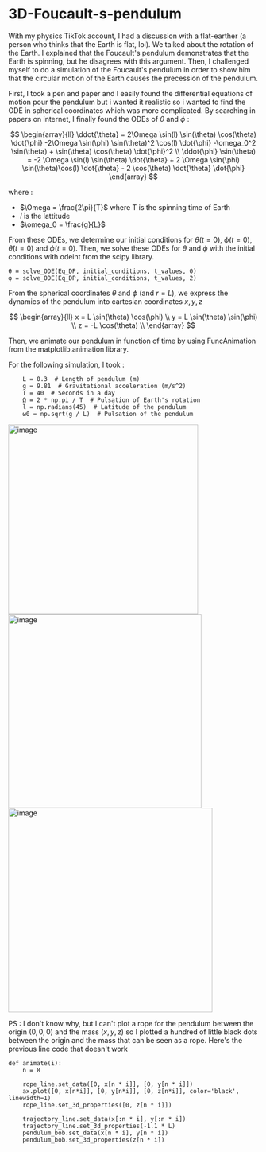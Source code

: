 # 3D-Foucault-s-pendulum

With my physics TikTok account, I had a discussion with a flat-earther (a person who thinks that the Earth is flat, lol). We talked about the rotation of the Earth. I explained that the Foucault's pendulum demonstrates that the Earth is spinning, but he disagrees with this argument. Then, I challenged myself to do a simulation of the Foucault's pendulum in order to show him that the circular motion of the Earth causes the precession of the pendulum.

First, I took a pen and paper and I easily found the differential equations of motion pour the pendulum but i wanted it realistic so i wanted to find the ODE in spherical coordinates which was more complicated. By searching in papers on internet, I finally found the ODEs of $\theta$ and $\phi$ : 

$$
    \begin{array}{ll}
        \ddot{\theta} = 2\Omega \sin(l) \sin(\theta) \cos(\theta) \dot{\phi} -2\Omega \sin(\phi) \sin(\theta)^2 \cos(l) \dot{\phi} -\omega_0^2 \sin(\theta) + \sin(\theta) \cos(\theta) \dot{\phi}^2  \\
        \ddot{\phi} \sin(\theta) = -2 \Omega \sin(l) \sin(\theta) \dot{\theta} + 2 \Omega \sin(\phi) \sin(\theta)\cos(l) \dot{\theta} - 2 \cos(\theta) \dot{\theta} \dot{\phi} 
    \end{array}
$$

where : 

   - $\Omega = \frac{2\pi}{T}$ where T is the spinning time of Earth
   - $l$ is the lattitude
   - $\omega_0 = \frac{g}{L}$

From these ODEs, we determine our initial conditions for $\theta(t=0)$, $\phi(t=0)$, $\dot{\theta}(t=0)$ and $\dot{\phi}(t=0)$. Then, we solve these ODEs for $\theta$ and $\phi$ with the initial conditions with odeint from the scipy library.

    θ = solve_ODE(Eq_DP, initial_conditions, t_values, 0)
    φ = solve_ODE(Eq_DP, initial_conditions, t_values, 2)

From the spherical coordinates $\theta$ and $\phi$ (and $r=L$), we express the dynamics of the pendulum into cartesian coordinates $x,y,z$

$$
    \begin{array}{ll}
        x = L \sin(\theta) \cos(\phi) \\
        y = L \sin(\theta) \sin(\phi) \\
        z = -L \cos(\theta) \\
    \end{array}
$$

Then, we animate our pendulum in function of time by using FuncAnimation from the matplotlib.animation library.

For the following simulation, I took :

        L = 0.3  # Length of pendulum (m)
        g = 9.81  # Gravitational acceleration (m/s^2)
        T = 40  # Seconds in a day
        Ω = 2 * np.pi / T  # Pulsation of Earth's rotation
        l = np.radians(45)  # Latitude of the pendulum
        ω0 = np.sqrt(g / L)  # Pulsation of the pendulum

<img width="382" alt="image" src="https://github.com/HugoGW/3D-Foucault-s-pendulum/assets/140922475/fdfd8cbf-6733-4f20-a943-d05804a98e7e">

<img width="389" alt="image" src="https://github.com/HugoGW/3D-Foucault-s-pendulum/assets/140922475/94fccadb-7284-48f1-89ec-851ccf0ca225">

<img width="411" alt="image" src="https://github.com/HugoGW/3D-Foucault-s-pendulum/assets/140922475/971f1c71-be4e-416a-9d14-5cd83e737b91">


PS : I don't know why, but I can't plot a rope for the pendulum between the origin $(0,0,0)$ and the mass $(x,y,z)$ so I plotted a hundred of little black dots between the origin and the mass that can be seen as a rope.
Here's the previous line code that doesn't work

    def animate(i):
        n = 8
    
        rope_line.set_data([0, x[n * i]], [0, y[n * i]])
        ax.plot([0, x[n*i]], [0, y[n*i]], [0, z[n*i]], color='black', linewidth=1)
        rope_line.set_3d_properties([0, z[n * i]])
    
        trajectory_line.set_data(x[:n * i], y[:n * i])
        trajectory_line.set_3d_properties(-1.1 * L)
        pendulum_bob.set_data(x[n * i], y[n * i])
        pendulum_bob.set_3d_properties(z[n * i])


